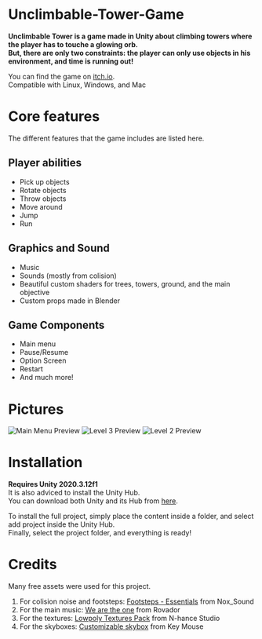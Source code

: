 # Unclimbable-Tower-Game
**Unclimbable Tower is a game made in Unity about climbing towers where the player has to touche a glowing orb. <br />
But, there are only two constraints: the player can only use objects in his environment, and time is running out!**

You can find the game on [itch.io](https://merryleo.itch.io/unclimbable-tower). <br />
Compatible with Linux, Windows, and Mac
# Core features
The different features that the game includes are listed here.
## Player abilities
- Pick up objects
- Rotate objects
- Throw objects
- Move around
- Jump
- Run
## Graphics and Sound
- Music
- Sounds (mostly from colision)
- Beautiful custom shaders for trees, towers, ground, and the main objective
- Custom props made in Blender
## Game Components
- Main menu
- Pause/Resume
- Option Screen
- Restart
- And much more!
# Pictures
![Main Menu Preview](https://user-images.githubusercontent.com/29181023/162322839-adf8b08a-f102-442b-89ce-2a3c911fdd39.png)
![Level 3 Preview](https://user-images.githubusercontent.com/29181023/162323746-190a5a88-03ad-473b-b581-ab9cc26f9452.png)
![Level 2 Preview](https://user-images.githubusercontent.com/29181023/162331739-85f63052-3629-4b9c-a238-25cae57d77c3.png)
# Installation
**Requires Unity 2020.3.12f1** <br />
It is also adviced to install the Unity Hub. <br />
You can download both Unity and its Hub from [here](https://unity3d.com/get-unity/download).

To install the full project, simply place the content inside a folder, and select add project inside the Unity Hub. <br />
Finally, select the project folder, and everything is ready!

# Credits
Many free assets were used for this project.
1. For colision noise and footsteps: [Footsteps - Essentials](https://assetstore.unity.com/packages/audio/sound-fx/foley/footsteps-essentials-189879) from Nox_Sound
2. For the main music: [We are the one](https://soundcloud.com/rovadormusic/inspiring-landscape-background-musicemotional-piano-trailer-we-are-the-one-free-download) from Rovador
3. For the textures: [Lowpoly Textures Pack](https://assetstore.unity.com/packages/2d/textures-materials/lowpoly-textures-pack-140717) from N-hance Studio
4. For the skyboxes: [Customizable skybox](https://assetstore.unity.com/packages/2d/textures-materials/sky/customizable-skybox-174576) from Key Mouse

